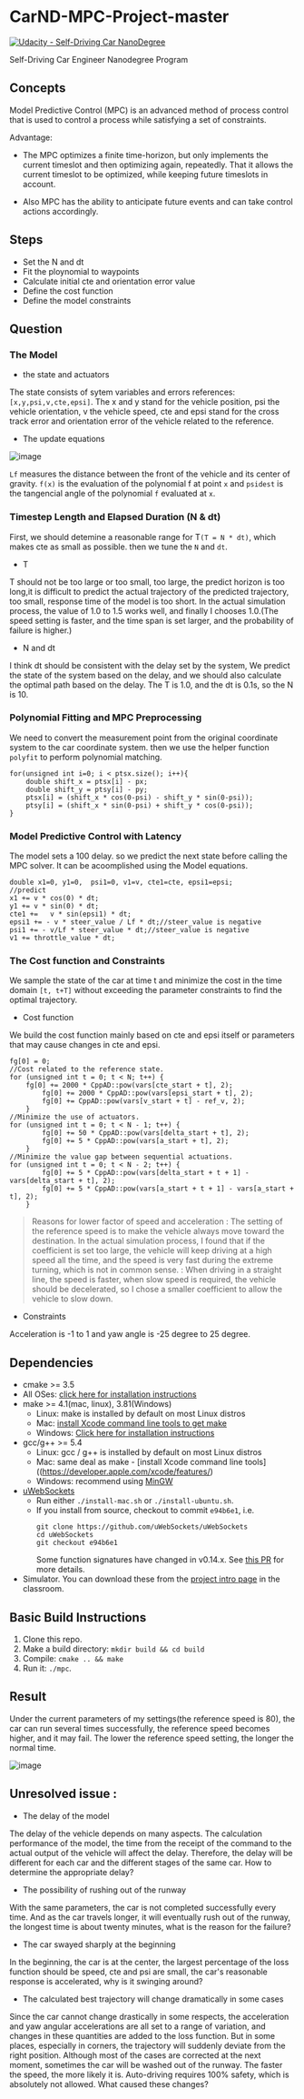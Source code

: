 # CarND-MPC-Project-master

[![Udacity - Self-Driving Car NanoDegree](https://s3.amazonaws.com/udacity-sdc/github/shield-carnd.svg)](http://www.udacity.com/drive)

Self-Driving Car Engineer Nanodegree Program

## Concepts

Model Predictive Control (MPC) is an advanced method of process control that is used to control a process while satisfying a set of constraints. 

Advantage:
- The MPC optimizes a finite time-horizon, but only implements the current timeslot and then optimizing again, repeatedly. That it allows the current timeslot to be optimized, while keeping future timeslots in account. 

- Also MPC has the ability to anticipate future events and can take control actions accordingly.

## Steps

- Set the N and dt
- Fit the ploynomial to waypoints
- Calculate initial cte and orientation error value
- Define the cost function
- Define the model constraints


## Question

### The Model

- the state and actuators

The state consists of sytem variables and errors references: `[x,y,psi,v,cte,epsi]`. The x and y stand for the vehicle position, psi the vehicle orientation, v the vehicle speed, cte and epsi stand for the cross track error and orientation error of the vehicle related to the reference.

- The update equations

![image](./Images/Equations.png)

`Lf` measures the distance between the front of the vehicle and its center of gravity. `f(x)` is the evaluation of the polynomial f at point `x` and `psidest` is the tangencial angle of the polynomial `f` evaluated at `x`.

### Timestep Length and Elapsed Duration (N & dt)

First, we should detemine a reasonable range for T`(T = N * dt)`, which makes cte as small as possible. then we tune the `N` and `dt`.

- T

T should not be too large or too small, too large, the predict horizon is too long,it is difficult to predict the actual trajectory of the predicted trajectory, too small, response time of the model is too short. In the actual simulation process, the value of 1.0 to 1.5 works well, and finally I chooses 1.0.(The speed setting is faster, and the time span is set larger, and the probability of failure is higher.)

- N and dt

I think dt should be consistent with the delay set by the system, We predict the state of the system based on the delay, and we should also calculate the optimal path based on the delay. The T is 1.0, and the dt is 0.1s, so the N is 10.

### Polynomial Fitting and MPC Preprocessing

We need to convert the measurement point from the original coordinate system to the car coordinate system. then we use the helper function `polyfit` to perform polynomial matching.
```
for(unsigned int i=0; i < ptsx.size(); i++){
	double shift_x = ptsx[i] - px;
	double shift_y = ptsy[i] - py;
	ptsx[i] = (shift_x * cos(0-psi) - shift_y * sin(0-psi));
	ptsy[i] = (shift_x * sin(0-psi) + shift_y * cos(0-psi));
}
```
### Model Predictive Control with Latency

The model sets a 100 delay. so we predict the next state before calling the MPC solver. It can be acoomplished using the Model equations.
```
double x1=0, y1=0,  psi1=0, v1=v, cte1=cte, epsi1=epsi;
//predict
x1 += v * cos(0) * dt;
y1 += v * sin(0) * dt;       
cte1 +=   v * sin(epsi1) * dt;
epsi1 += - v * steer_value / Lf * dt;//steer_value is negative 
psi1 += - v/Lf * steer_value * dt;//steer_value is negative
v1 += throttle_value * dt;  
```

### The Cost function and Constraints

We sample the state of the car at time t and minimize the cost in the time domain `[t, t+T]` without exceeding the parameter constraints to find the optimal trajectory.

- Cost function

We build the cost function mainly based on cte and epsi itself or parameters that may cause changes in cte and epsi.

```
fg[0] = 0;
//Cost related to the reference state.
for (unsigned int t = 0; t < N; t++) {
	fg[0] += 2000 * CppAD::pow(vars[cte_start + t], 2); 
      	fg[0] += 2000 * CppAD::pow(vars[epsi_start + t], 2);
      	fg[0] += CppAD::pow(vars[v_start + t] - ref_v, 2);
    }
//Minimize the use of actuators.
for (unsigned int t = 0; t < N - 1; t++) {
      	fg[0] += 50 * CppAD::pow(vars[delta_start + t], 2);
      	fg[0] += 5 * CppAD::pow(vars[a_start + t], 2);
	}
//Minimize the value gap between sequential actuations.
for (unsigned int t = 0; t < N - 2; t++) {
      	fg[0] += 5 * CppAD::pow(vars[delta_start + t + 1] - vars[delta_start + t], 2);
      	fg[0] += 5 * CppAD::pow(vars[a_start + t + 1] - vars[a_start + t], 2);
	}
```
> Reasons for lower factor of speed and acceleration : The setting of the reference speed is to make the vehicle always move toward the destination. In the actual simulation process, I found that if the coefficient is set too large, the vehicle will keep driving at a high speed all the time, and the speed is very fast during the extreme turning, which is not in common sense. : When driving in a straight line, the speed is faster, when slow speed is required, the vehicle should be decelerated, so I chose a smaller coefficient to allow the vehicle to slow down.

- Constraints

Acceleration is -1 to 1 and yaw angle is -25 degree to 25 degree.

## Dependencies

* cmake >= 3.5
 * All OSes: [click here for installation instructions](https://cmake.org/install/)
* make >= 4.1(mac, linux), 3.81(Windows)
  * Linux: make is installed by default on most Linux distros
  * Mac: [install Xcode command line tools to get make](https://developer.apple.com/xcode/features/)
  * Windows: [Click here for installation instructions](http://gnuwin32.sourceforge.net/packages/make.htm)
* gcc/g++ >= 5.4
  * Linux: gcc / g++ is installed by default on most Linux distros
  * Mac: same deal as make - [install Xcode command line tools]((https://developer.apple.com/xcode/features/)
  * Windows: recommend using [MinGW](http://www.mingw.org/)
* [uWebSockets](https://github.com/uWebSockets/uWebSockets)
  * Run either `./install-mac.sh` or `./install-ubuntu.sh`.
  * If you install from source, checkout to commit `e94b6e1`, i.e.
    ```
    git clone https://github.com/uWebSockets/uWebSockets 
    cd uWebSockets
    git checkout e94b6e1
    ```
    Some function signatures have changed in v0.14.x. See [this PR](https://github.com/udacity/CarND-MPC-Project/pull/3) for more details.
* Simulator. You can download these from the [project intro page](https://github.com/udacity/self-driving-car-sim/releases) in the classroom.

## Basic Build Instructions

1. Clone this repo.
2. Make a build directory: `mkdir build && cd build`
3. Compile: `cmake .. && make`
4. Run it: `./mpc`. 

## Result

Under the current parameters of my settings(the reference speed is 80), the car can run several times successfully, the reference speed becomes higher, and it may fail. The lower the reference speed setting, the longer the normal time.

![image](./Images/run.png)

## Unresolved issue :

- The delay of the model

The delay of the vehicle depends on many aspects. The calculation performance of the model, the time from the receipt of the command to the actual output of the vehicle will affect the delay. Therefore, the delay will be different for each car and the different stages of the same car. How to determine the appropriate delay?

- The possibility of rushing out of the runway

With the same parameters, the car is not completed successfully every time. And as the car travels longer, it will eventually rush out of the runway, the longest time is about twenty minutes, what is the reason for the failure?

- The car swayed sharply at the beginning

In the beginning, the car is at the center, the largest percentage of the loss function should be speed, cte and psi are small, the car's reasonable response is accelerated, why is it swinging around?

- The calculated best trajectory will change dramatically in some cases

Since the car cannot change drastically in some respects, the acceleration and yaw angular accelerations are all set to a range of variation, and changes in these quantities are added to the loss function. But in some places, especially in corners, the trajectory will suddenly deviate from the right position. Although most of the cases are corrected at the next moment, sometimes the car will be washed out of the runway. The faster the speed, the more likely it is. Auto-driving requires 100% safety, which is absolutely not allowed. What caused these changes?
